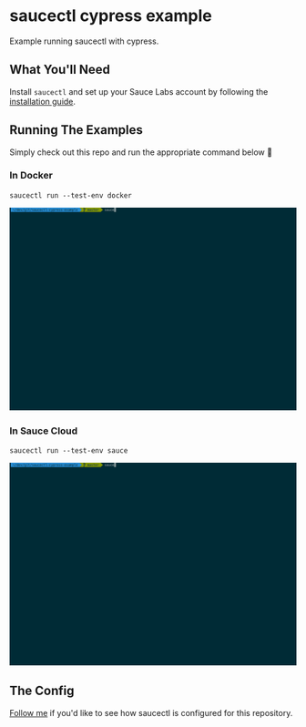 # saucectl cypress example

Example running saucectl with cypress.

## What You'll Need

Install `saucectl` and set up your Sauce Labs account by following
the [installation guide](https://docs.saucelabs.com/testrunner-toolkit/installation).

## Running The Examples

Simply check out this repo and run the appropriate command below :rocket:

### In Docker

```shell
saucectl run --test-env docker
```

![docker example](assets/docker_example.gif)

### In Sauce Cloud

```shell
saucectl run --test-env sauce
```

![sauce cloud example](assets/sauce_cloud_example.gif)

## The Config

[Follow me](.sauce/config.yml) if you'd like to see how saucectl is configured for this repository. 
